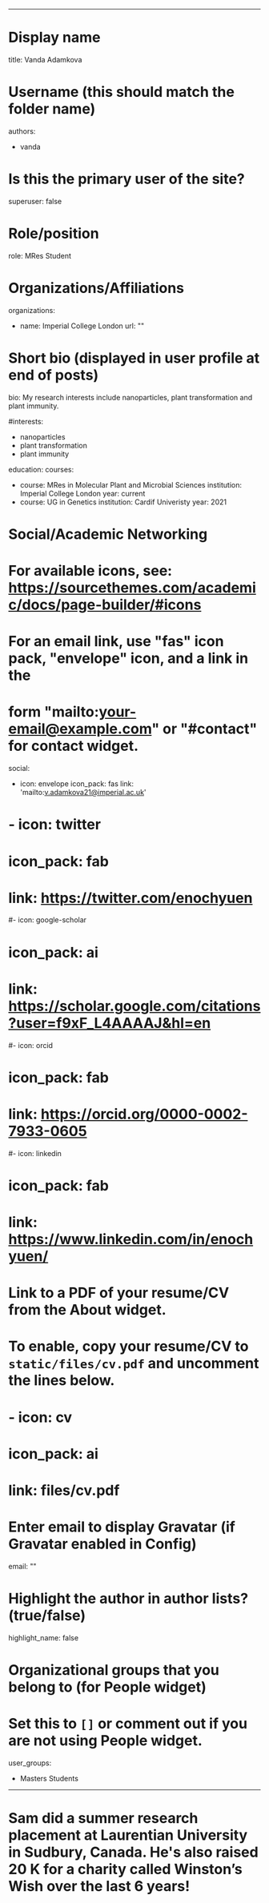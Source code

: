 
---
# Display name
title: Vanda Adamkova


# Username (this should match the folder name)
authors:
- vanda

# Is this the primary user of the site?
superuser: false

# Role/position
role: MRes Student

# Organizations/Affiliations
organizations:
- name: Imperial College London
  url: ""

# Short bio (displayed in user profile at end of posts)
bio: My research interests include nanoparticles, plant transformation and plant immunity.

#interests:
- nanoparticles
- plant transformation
- plant immunity

education:
  courses:
  - course: MRes in Molecular Plant and Microbial Sciences
    institution: Imperial College London
    year: current
  - course: UG in Genetics
    institution: Cardif Univeristy
    year: 2021


# Social/Academic Networking
# For available icons, see: https://sourcethemes.com/academic/docs/page-builder/#icons
#   For an email link, use "fas" icon pack, "envelope" icon, and a link in the
#   form "mailto:your-email@example.com" or "#contact" for contact widget.
social:
- icon: envelope
  icon_pack: fas
  link: 'mailto:v.adamkova21@imperial.ac.uk'
# - icon: twitter
 # icon_pack: fab
 # link: https://twitter.com/enochyuen
#- icon: google-scholar
#  icon_pack: ai
#  link: https://scholar.google.com/citations?user=f9xF_L4AAAAJ&hl=en
#- icon: orcid
#  icon_pack: fab
#  link: https://orcid.org/0000-0002-7933-0605
#- icon: linkedin
#  icon_pack: fab
 # link: https://www.linkedin.com/in/enochyuen/

# Link to a PDF of your resume/CV from the About widget.
# To enable, copy your resume/CV to `static/files/cv.pdf` and uncomment the lines below.
# - icon: cv
#   icon_pack: ai
#   link: files/cv.pdf

# Enter email to display Gravatar (if Gravatar enabled in Config)
email: ""

# Highlight the author in author lists? (true/false)
highlight_name: false

# Organizational groups that you belong to (for People widget)
#   Set this to `[]` or comment out if you are not using People widget.
user_groups:
- Masters Students
---

# Sam did a summer research placement at Laurentian University in Sudbury, Canada. He's also raised 20 K for a charity called Winston’s Wish over the last 6 years!

